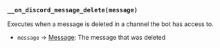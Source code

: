 ### `__on_discord_message_delete(message)`

Executes when a message is deleted in a channel the bot has access to.

* `message` -> [Message](/values/message.md): The message that was deleted